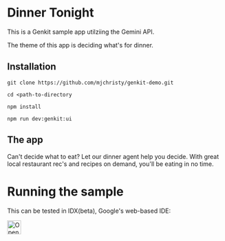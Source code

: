# Dinner Tonight

This is a Genkit sample app utilziing the Gemini API.

The theme of this app is deciding what's for dinner.

## Installation

```git clone https://github.com/mjchristy/genkit-demo.git```

```cd <path-to-directory```

```npm install```

```npm run dev:genkit:ui```

## The app

Can't decide what to eat? Let our dinner agent help you decide. With great local restaurant rec's and recipes on demand, you'll be eating in no time.
# Running the sample

This can be tested in IDX(beta), Google's web-based IDE:

<a href="https://idx.google.com/new?template=https%3A%2F%2Fgithub.com%2Fmjchristy%2Fgenkit-demo%2F">
  <img
    height="32"
    alt="Open in IDX"
    src="https://cdn.idx.dev/btn/open_purple_32.svg">
</a>
